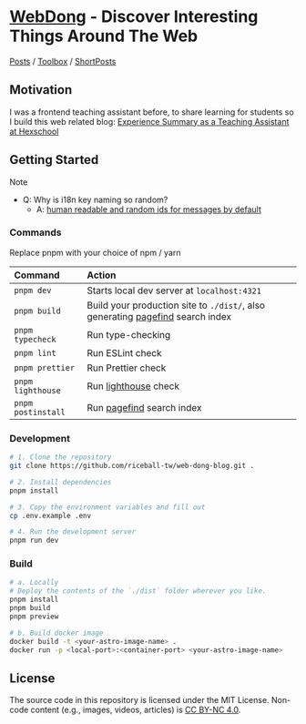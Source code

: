 # **[WebDong](https://www.webdong.dev/en/) - Discover Interesting Things Around The Web**

[Posts](https://www.webdong.dev/en/post/) /
[Toolbox](https://www.webdong.dev/en/toolbox/) /
[ShortPosts](https://www.webdong.dev/en/shortpost/)

## Motivation

I was a frontend teaching assistant before, to share learning for students so I build this web related blog: [Experience Summary as a Teaching Assistant at Hexschool](https://www.webdong.dev/en/post/my-experience-in-hexschool/)

## Getting Started

> [!NOTE]
> - Q: Why is i18n key naming so random?
>   - A: [human readable and random ids for messages by default](https://github.com/opral/monorepo/issues/1892#issuecomment-1858038586)

### Commands

Replace pnpm with your choice of npm / yarn

| Command            | Action                                                                                                  |
| :----------------- | :------------------------------------------------------------------------------------------------------ |
| `pnpm dev`         | Starts local dev server at `localhost:4321`                                                             |
| `pnpm build`       | Build your production site to `./dist/`, also generating [pagefind](https://pagefind.app/) search index |
| `pnpm typecheck`   | Run type-checking                                                                                       |
| `pnpm lint`        | Run ESLint check                                                                                        |
| `pnpm prettier`    | Run Prettier check                                                                                      |
| `pnpm lighthouse`  | Run [lighthouse](https://github.com/GoogleChrome/lighthouse) check                                      |
| `pnpm postinstall` | Run [pagefind](https://pagefind.app/) search index                                                      |

### Development

```bash
# 1. Clone the repository
git clone https://github.com/riceball-tw/web-dong-blog.git .

# 2. Install dependencies
pnpm install

# 3. Copy the environment variables and fill out
cp .env.example .env

# 4. Run the development server
pnpm run dev
```

### Build

```bash
# a. Locally
# Deploy the contents of the `./dist` folder wherever you like.
pnpm install
pnpm build
pnpm preview

# b. Build docker image
docker build -t <your-astro-image-name> .
docker run -p <local-port>:<container-port> <your-astro-image-name>
```

## License

The source code in this repository is licensed under the MIT License.
Non-code content (e.g., images, videos, articles) is <a href='https://creativecommons.org/licenses/by-nc/4.0/'>CC BY-NC 4.0</a>.
